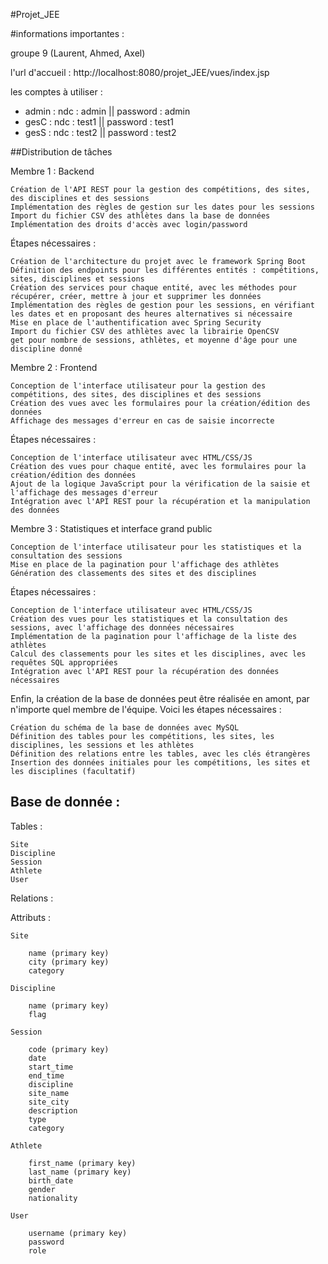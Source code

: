 #Projet_JEE

#informations importantes  : 

groupe 9 (Laurent, Ahmed, Axel)

l'url d'accueil : http://localhost:8080/projet_JEE/vues/index.jsp

les comptes à utiliser : 
 - admin : ndc : admin   ||    password : admin 
 - gesC : ndc : test1    ||    password : test1
 - gesS : ndc : test2    ||    password : test2
 




##Distribution de tâches 

Membre 1 : Backend

    Création de l'API REST pour la gestion des compétitions, des sites, des disciplines et des sessions
    Implémentation des règles de gestion sur les dates pour les sessions
    Import du fichier CSV des athlètes dans la base de données
    Implémentation des droits d'accès avec login/password

Étapes nécessaires :

    Création de l'architecture du projet avec le framework Spring Boot
    Définition des endpoints pour les différentes entités : compétitions, sites, disciplines et sessions
    Création des services pour chaque entité, avec les méthodes pour récupérer, créer, mettre à jour et supprimer les données
    Implémentation des règles de gestion pour les sessions, en vérifiant les dates et en proposant des heures alternatives si nécessaire
    Mise en place de l'authentification avec Spring Security
    Import du fichier CSV des athlètes avec la librairie OpenCSV
    get pour nombre de sessions, athlètes, et moyenne d'âge pour une discipline donné

Membre 2 : Frontend

    Conception de l'interface utilisateur pour la gestion des compétitions, des sites, des disciplines et des sessions
    Création des vues avec les formulaires pour la création/édition des données
    Affichage des messages d'erreur en cas de saisie incorrecte

Étapes nécessaires :

    Conception de l'interface utilisateur avec HTML/CSS/JS
    Création des vues pour chaque entité, avec les formulaires pour la création/édition des données
    Ajout de la logique JavaScript pour la vérification de la saisie et l'affichage des messages d'erreur
    Intégration avec l'API REST pour la récupération et la manipulation des données

Membre 3 : Statistiques et interface grand public

    Conception de l'interface utilisateur pour les statistiques et la consultation des sessions
    Mise en place de la pagination pour l'affichage des athlètes
    Génération des classements des sites et des disciplines

Étapes nécessaires :

    Conception de l'interface utilisateur avec HTML/CSS/JS
    Création des vues pour les statistiques et la consultation des sessions, avec l'affichage des données nécessaires
    Implémentation de la pagination pour l'affichage de la liste des athlètes
    Calcul des classements pour les sites et les disciplines, avec les requêtes SQL appropriées
    Intégration avec l'API REST pour la récupération des données nécessaires

Enfin, la création de la base de données peut être réalisée en amont, par n'importe quel membre de l'équipe. Voici les étapes nécessaires :

    Création du schéma de la base de données avec MySQL
    Définition des tables pour les compétitions, les sites, les disciplines, les sessions et les athlètes
    Définition des relations entre les tables, avec les clés étrangères
    Insertion des données initiales pour les compétitions, les sites et les disciplines (facultatif)




## Base de donnée : 

Tables :

    Site
    Discipline
    Session
    Athlete
    User

Relations :

   

Attributs :

    Site
    
        name (primary key)
        city (primary key)
        category
        
    Discipline
    
        name (primary key)
        flag
        
    Session
    
        code (primary key)
        date
        start_time
        end_time
        discipline
        site_name
        site_city
        description
        type
        category
        
    Athlete
    
        first_name (primary key)
        last_name (primary key)
        birth_date
        gender
        nationality
        
    User
    
        username (primary key)
        password
        role
